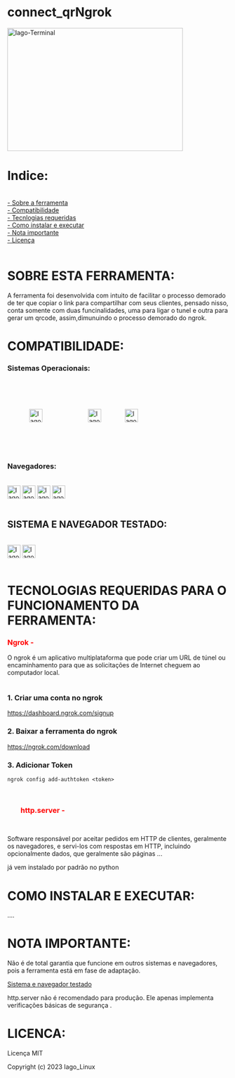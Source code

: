 # connect_qrNgrok

<img align="center" alt="Iago-Terminal" height="280" width="400" src="https://user-images.githubusercontent.com/92806149/223113412-8153ee9d-9e81-43a6-b195-b0e396a2410e.png">

# Indice:
<div align="height"><br>
  <a href="https://github.com/Iagosilva019/connect_qrNgrok#sobre-esta-ferramenta"> - Sobre a ferramenta</a><br>
  <a href="https://github.com/Iagosilva019/config_ngrok#compatibilidade"> - Compatibilidade</a><br>
  <a href="https://github.com/Iagosilva019/config_ngrok#tecnologias-requeridas-para-o-funcionamento-da-ferramenta"> - Tecnlogias requeridas</a><br>
  <a href="https://github.com/Iagosilva019/config_ngrok#como-instalar-e-executar"> - Como instalar e executar </a><br>
  <a href="https://github.com/Iagosilva019/config_ngrok#nota-importante"> - Nota importante</a><br>
  <a href="https://github.com/Iagosilva019/connect_qrNgrok#licenca"> - Licença</a><br>


</div><br>

# SOBRE ESTA FERRAMENTA:
 A ferramenta foi desenvolvida com intuito de facilitar o processo demorado de ter que copiar o link para compartilhar com seus clientes, pensado nisso, conta somente com duas funcinalidades, uma para ligar o tunel e outra para gerar um qrcode, assim,dimunuindo o processo demorado do ngrok.

# COMPATIBILIDADE:
  
  <h3>Sistemas Operacionais:</h3>
     
<div align="height"><br>


<img align="center" alt="Iago-Terminal" width="30" height="30" src="https://user-images.githubusercontent.com/92806149/222990291-eab04c18-3588-44d3-998c-4e8ce25f217b.png"  style=" margin-left:50px">
 
 <img align="center" alt="Iago-Terminal" width="30" height="30" src="https://user-images.githubusercontent.com/92806149/222975588-bc14813a-41af-4ab9-80db-01dad2e654ad.png" style=" margin-left:100px">
 
 
 <img align="center" alt="Iago-Terminal" width="30" height="30" src="https://user-images.githubusercontent.com/92806149/222975781-66859ae2-3190-433d-8d6d-f00e373fecca.png"  style="margin:50px">
</div><br>
  
  <h3> Navegadores:</h3>
  
<div align="height"><br>
<img align="center" alt="Iago-Terminal" width="30" height="30" src="https://user-images.githubusercontent.com/92806149/222981081-11fa37ba-c3b4-4c5e-ae13-798487324efb.png">

<img align="center" alt="Iago-Terminal" width="30" height="30" src="https://user-images.githubusercontent.com/92806149/222981248-c9ef12f8-fd5c-453b-84db-4674b4eb6e17.png">


<img align="center" alt="Iago-Terminal" width="30" height="30" src="https://user-images.githubusercontent.com/92806149/222988609-44dd894b-86a8-4aab-9ead-902e39b3411b.png">

<img align="center" alt="Iago-Terminal" width="30" height="30" src="https://user-images.githubusercontent.com/92806149/222989899-cab209e0-5a80-4dfc-94a7-d2549fb249f3.png">

</div><br>
   

<h2> SISTEMA E NAVEGADOR TESTADO:</h2>

<div align="height"><br>
<img align="center" alt="Iago-Terminal" width="30" height="30" src="https://user-images.githubusercontent.com/92806149/222981081-11fa37ba-c3b4-4c5e-ae13-798487324efb.png">
<img align="center" alt="Iago-Terminal" width="30" height="30" src="https://user-images.githubusercontent.com/92806149/222990291-eab04c18-3588-44d3-998c-4e8ce25f217b.png">


</div><br>
 


# TECNOLOGIAS REQUERIDAS PARA O FUNCIONAMENTO DA FERRAMENTA:
  
  <h3  style="color:red;">Ngrok - </h3>
  
  O ngrok é um aplicativo multiplataforma que pode criar um URL de túnel ou encaminhamento para que as solicitações de Internet cheguem ao     computador local.
 
 #
  <h3>1. Criar uma conta no ngrok</h3>

https://dashboard.ngrok.com/signup


<h3>2. Baixar a ferramenta do ngrok</h3>

https://ngrok.com/download

<h3>3. Adicionar Token</h3>

```ngrok config add-authtoken <token>```

<h3 style="color:red;padding:30px;">http.server - </h3>

   Software responsável por aceitar pedidos em HTTP de clientes, geralmente os navegadores, e servi-los com respostas em HTTP, incluindo opcionalmente dados, que geralmente são páginas ...
   
  já vem instalado por padrão no python


# COMO INSTALAR E EXECUTAR:

  ....

# NOTA IMPORTANTE:
Não é de total garantia que funcione em outros sistemas e navegadores, pois a ferramenta está em fase de adaptação.

 <a href="https://github.com/Iagosilva019/config_ngrok/blob/main/README.md#-sistema-e-navegador-testado">Sistema e navegador testado</a>
 
http.server não é recomendado para produção. Ele apenas implementa verificações básicas de segurança .



# LICENCA:

Licença MIT

Copyright (c) 2023 Iago_Linux





